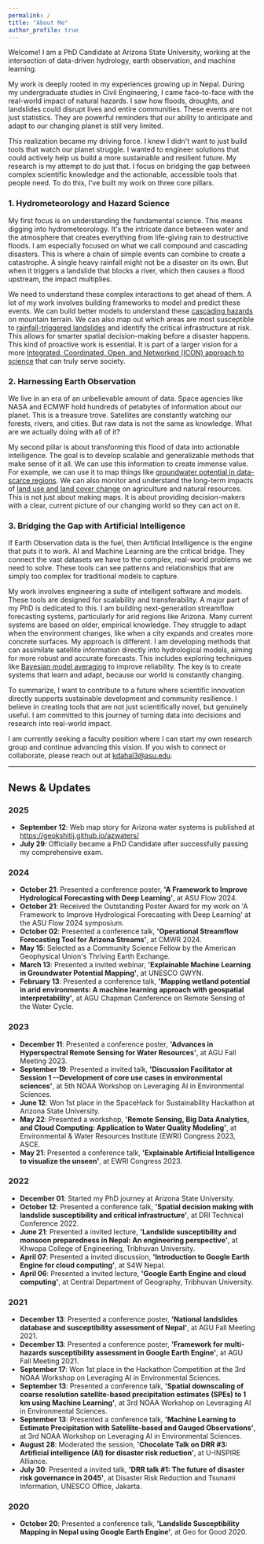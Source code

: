 ```yaml
---
permalink: /
title: "About Me"
author_profile: true
---
```

Welcome! I am a PhD Candidate at Arizona State University, working at the intersection of data-driven hydrology, earth observation, and machine learning.

My work is deeply rooted in my experiences growing up in Nepal. During my undergraduate studies in Civil Engineering, I came face-to-face with the real-world impact of natural hazards. I saw how floods, droughts, and landslides could disrupt lives and entire communities. These events are not just statistics. They are powerful reminders that our ability to anticipate and adapt to our changing planet is still very limited.

This realization became my driving force. I knew I didn't want to just build tools that watch our planet struggle. I wanted to engineer solutions that could actively help us build a more sustainable and resilient future. My research is my attempt to do just that. I focus on bridging the gap between complex scientific knowledge and the actionable, accessible tools that people need. To do this, I've built my work on three core pillars.

### 1. Hydrometeorology and Hazard Science
<!-- Suggested Image: A compelling photograph of a landslide path on a green mountainside or an aerial view of a flooded river valley. -->
My first focus is on understanding the fundamental science. This means digging into hydrometeorology. It's the intricate dance between water and the atmosphere that creates everything from life-giving rain to destructive floods. I am especially focused on what we call compound and cascading disasters. This is where a chain of simple events can combine to create a catastrophe. A single heavy rainfall might not be a disaster on its own. But when it triggers a landslide that blocks a river, which then causes a flood upstream, the impact multiplies.

We need to understand these complex interactions to get ahead of them. A lot of my work involves building frameworks to model and predict these events. We can build better models to understand these [cascading hazards](https://doi.org/10.1080/19475705.2022.2162443) on mountain terrain. We can also map out which areas are most susceptible to [rainfall-triggered landslides](https://doi.org/10.1016/j.scitotenv.2023.162242) and identify the critical infrastructure at risk. This allows for smarter spatial decision-making before a disaster happens. This kind of proactive work is essential. It is part of a larger vision for a more [Integrated, Coordinated, Open, and Networked (ICON) approach to science](https://doi.org/10.1029/2021EA002114) that can truly serve society.

### 2. Harnessing Earth Observation
<!-- Suggested Image: A striking satellite image, perhaps a false-color composite showing vegetation health, water bodies, or the extent of a wildfire. -->
We live in an era of an unbelievable amount of data. Space agencies like NASA and ECMWF hold hundreds of petabytes of information about our planet. This is a treasure trove. Satellites are constantly watching our forests, rivers, and cities. But raw data is not the same as knowledge. What are we actually doing with all of it?

My second pillar is about transforming this flood of data into actionable intelligence. The goal is to develop scalable and generalizable methods that make sense of it all. We can use this information to create immense value. For example, we can use it to map things like [groundwater potential in data-scarce regions](https://doi.org/10.1016/j.jhydrol.2023.130417). We can also monitor and understand the long-term impacts of [land use and land cover change](https://doi.org/10.1016/j.rsase.2022.100895) on agriculture and natural resources. This is not just about making maps. It is about providing decision-makers with a clear, current picture of our changing world so they can act on it.

### 3. Bridging the Gap with Artificial Intelligence
<!-- Suggested Image: An abstract graphic illustrating a neural network, a data flowchart, or a dashboard displaying predictive analytics. -->
If Earth Observation data is the fuel, then Artificial Intelligence is the engine that puts it to work. AI and Machine Learning are the critical bridge. They connect the vast datasets we have to the complex, real-world problems we need to solve. These tools can see patterns and relationships that are simply too complex for traditional models to capture.

My work involves engineering a suite of intelligent software and models. These tools are designed for scalability and transferability. A major part of my PhD is dedicated to this. I am building next-generation streamflow forecasting systems, particularly for arid regions like Arizona. Many current systems are based on older, empirical knowledge. They struggle to adapt when the environment changes, like when a city expands and creates more concrete surfaces. My approach is different. I am developing methods that can assimilate satellite information directly into hydrological models, aiming for more robust and accurate forecasts. This includes exploring techniques like [Bayesian model averaging](https://geokshitij.github.io/publication/2025-12-30-improving-hydrological-forecasting-with-bayesian-model-averaging-over-multiple-loss-functions) to improve reliability. The key is to create systems that learn and adapt, because our world is constantly changing.

To summarize, I want to contribute to a future where scientific innovation directly supports sustainable development and community resilience. I believe in creating tools that are not just scientifically novel, but genuinely useful. I am committed to this journey of turning data into decisions and research into real-world impact.

I am currently seeking a faculty position where I can start my own research group and continue advancing this vision. If you wish to connect or collaborate, please reach out at kdahal3@asu.edu.



---

## News & Updates

### 2025
* **September 12**: Web map story for Arizona water systems is published at https://geokshitij.github.io/azwaters/
* **July 29**: Officially became a PhD Candidate after successfully passing my comprehensive exam.

### 2024
* **October 21**: Presented a conference poster, **'A Framework to Improve Hydrological Forecasting with Deep Learning'**, at ASU Flow 2024.
* **October 21**: Received the Outstanding Poster Award for my work on 'A Framework to Improve Hydrological Forecasting with Deep Learning' at the ASU Flow 2024 symposium.
* **October 02**: Presented a conference talk, **'Operational Streamflow Forecasting Tool for Arizona Streams'**, at CMWR 2024.
* **May 15**: Selected as a Community Science Fellow by the American Geophysical Union's Thriving Earth Exchange.
* **March 13**: Presented a invited webinar, **'Explainable Machine Learning in Groundwater Potential Mapping'**, at UNESCO GWYN.
* **February 13**: Presented a conference talk, **'Mapping wetland potential in arid environments: A machine learning approach with geospatial interpretability'**, at AGU Chapman Conference on Remote Sensing of the Water Cycle.

### 2023
* **December 11**: Presented a conference poster, **'Advances in Hyperspectral Remote Sensing for Water Resources'**, at AGU Fall Meeting 2023.
* **September 19**: Presented a invited talk, **'Discussion Facilitator at Session 1 --Development of core use cases in environmental sciences'**, at 5th NOAA Workshop on Leveraging AI in Environmental Sciences.
* **June 12**: Won 1st place in the SpaceHack for Sustainability Hackathon at Arizona State University.
* **May 22**: Presented a workshop, **'Remote Sensing, Big Data Analytics, and Cloud Computing: Application to Water Quality Modeling'**, at Environmental & Water Resources Institute (EWRI) Congress 2023, ASCE.
* **May 21**: Presented a conference talk, **'Explainable Artificial Intelligence to visualize the unseen'**, at EWRI Congress 2023.

### 2022
* **December 01**: Started my PhD journey at Arizona State University.
* **October 12**: Presented a conference talk, **'Spatial decision making with landslide susceptibility and critical infrastructure'**, at DRI Technical Conference 2022.
* **June 21**: Presented a invited lecture, **'Landslide susceptibility and monsoon preparedness in Nepal: An engineering perspective'**, at Khwopa College of Engineering, Tribhuvan University.
* **April 07**: Presented a invited discussion, **'Introduction to Google Earth Engine for cloud computing'**, at S4W Nepal.
* **April 06**: Presented a invited lecture, **'Google Earth Engine and cloud computing'**, at Central Department of Geography, Tribhuvan University.

### 2021
* **December 13**: Presented a conference poster, **'National landslides database and susceptibility assessment of Nepal'**, at AGU Fall Meeting 2021.
* **December 13**: Presented a conference poster, **'Framework for multi-hazards susceptibility assessment in Google Earth Engine'**, at AGU Fall Meeting 2021.
* **September 17**: Won 1st place in the Hackathon Competition at the 3rd NOAA Workshop on Leveraging AI in Environmental Sciences.
* **September 13**: Presented a conference talk, **'Spatial downscaling of coarse resolution satellite-based precipitation estimates (SPEs) to 1 km using Machine Learning'**, at 3rd NOAA Workshop on Leveraging AI in Environmental Sciences.
* **September 13**: Presented a conference talk, **'Machine Learning to Estimate Precipitation with Satellite-based and Gauged Observations'**, at 3rd NOAA Workshop on Leveraging AI in Environmental Sciences.
* **August 28**: Moderated the session, **'Chocolate Talk on DRR #3: Artificial intelligence (AI) for disaster risk reduction'**, at U-INSPIRE Alliance.
* **July 30**: Presented a invited talk, **'DRR talk #1: The future of disaster risk governance in 2045'**, at Disaster Risk Reduction and Tsunami Information, UNESCO Office, Jakarta.

### 2020
* **October 20**: Presented a conference talk, **'Landslide Susceptibility Mapping in Nepal using Google Earth Engine'**, at Geo for Good 2020.
